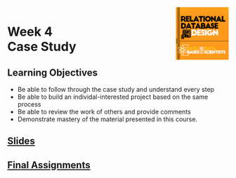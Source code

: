 <a href="../">
  <img src="/img/Relational_Database_Design_logo.png" width="120" align="right">
</a>

# Week 4 <br> Case Study

## Learning Objectives
- Be able to follow through the case study and understand every step
- Be able to build an individal-interested project based on the same process
- Be able to review the work of others and provide comments
- Demonstrate mastery of the material presented in this course.

## [Slides](../Slides/DBMS-Course-1-Module-3---Normalization.pdf)

## [Final Assignments](./assignments.md)
